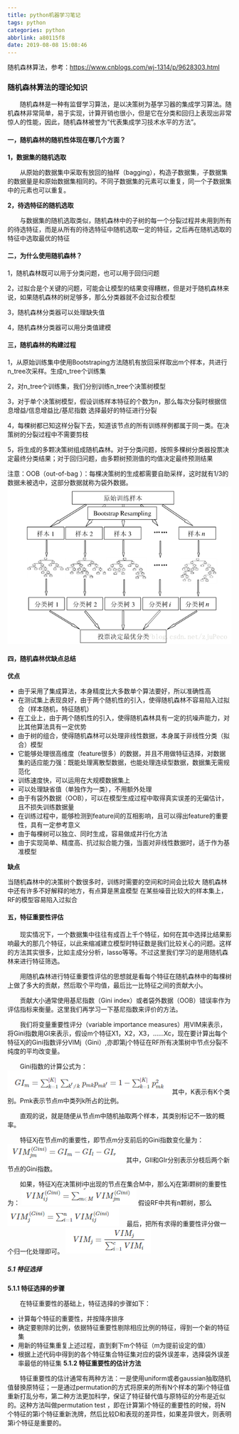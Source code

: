 ```yaml
---
title: python机器学习笔记
tags: python
categories: python
abbrlink: a80115f8
date: 2019-08-08 15:08:46
---
```

随机森林算法，参考：https://www.cnblogs.com/wj-1314/p/9628303.html
<!--more-->
### 随机森林算法的理论知识
　　随机森林是一种有监督学习算法，是以决策树为基学习器的集成学习算法。随机森林非常简单，易于实现，计算开销也很小，但是它在分类和回归上表现出非常惊人的性能，因此，随机森林被誉为“代表集成学习技术水平的方法”。

#### 一，随机森林的随机性体现在哪几个方面？

**1，数据集的随机选取**

　　从原始的数据集中采取有放回的抽样（bagging），构造子数据集，子数据集的数据量是和原始数据集相同的。不同子数据集的元素可以重复，同一个子数据集中的元素也可以重复。

**2，待选特征的随机选取**

　　与数据集的随机选取类似，随机森林中的子树的每一个分裂过程并未用到所有的待选特征，而是从所有的待选特征中随机选取一定的特征，之后再在随机选取的特征中选取最优的特征

#### 二，为什么使用随机森林？

1，随机森林既可以用于分类问题，也可以用于回归问题

2，过拟合是个关键的问题，可能会让模型的结果变得糟糕，但是对于随机森林来说，如果随机森林的树足够多，那么分类器就不会过拟合模型

3，随机森林分类器可以处理缺失值

4，随机森林分类器可以用分类值建模

#### 三，随机森林的构建过程

1，从原始训练集中使用Bootstraping方法随机有放回采样取出m个样本，共进行n_tree次采样。生成n_tree个训练集

2，对n_tree个训练集，我们分别训练n_tree个决策树模型

3，对于单个决策树模型，假设训练样本特征的个数为n，那么每次分裂时根据信息增益/信息增益比/基尼指数  选择最好的特征进行分裂

4，每棵树都已知这样分裂下去，知道该节点的所有训练样例都属于同一类。在决策树的分裂过程中不需要剪枝

5，将生成的多颗决策树组成随机森林。对于分类问题，按照多棵树分类器投票决定最终分类结果；对于回归问题，由多颗树预测值的均值决定最终预测结果

注意：OOB（out-of-bag ）：每棵决策树的生成都需要自助采样，这时就有1/3的数据未被选中，这部分数据就称为袋外数据。
![](https://github.com/starstarb/clouding/raw/master/python/%E9%9A%8F%E6%9C%BA%E6%A3%AE%E6%9E%97.png)

#### 四，随机森林优缺点总结

**优点**

* 由于采用了集成算法，本身精度比大多数单个算法要好，所以准确性高
* 在测试集上表现良好，由于两个随机性的引入，使得随机森林不容易陷入过拟合（样本随机，特征随机）
* 在工业上，由于两个随机性的引入，使得随机森林具有一定的抗噪声能力，对比其他算法具有一定优势
* 由于树的组合，使得随机森林可以处理非线性数据，本身属于非线性分类（拟合）模型
* 它能够处理很高维度（feature很多）的数据，并且不用做特征选择，对数据集的适应能力强：既能处理离散型数据，也能处理连续型数据，数据集无需规范化
* 训练速度快，可以运用在大规模数据集上
* 可以处理缺省值（单独作为一类），不用额外处理
* 由于有袋外数据（OOB），可以在模型生成过程中取得真实误差的无偏估计，且不损失训练数据量
* 在训练过程中，能够检测到feature间的互相影响，且可以得出feature的重要性，具有一定参考意义
* 由于每棵树可以独立、同时生成，容易做成并行化方法
* 由于实现简单、精度高、抗过拟合能力强，当面对非线性数据时，适于作为基准模型

**缺点**

当随机森林中的决策树个数很多时，训练时需要的空间和时间会比较大
随机森林中还有许多不好解释的地方，有点算是黑盒模型
在某些噪音比较大的样本集上，RF的模型容易陷入过拟合
#### 五，特征重要性评估

　　现实情况下，一个数据集中往往有成百上千个特征，如何在其中选择比结果影响最大的那几个特征，以此来缩减建立模型时特征数是我们比较关心的问题。这样的方法其实很多，比如主成分分析，lasso等等。不过这里我们学习的是用随机森林来进行特征筛选。

　　用随机森林进行特征重要性评估的思想就是看每个特征在随机森林中的每棵树上做了多大的贡献，然后取个平均值，最后比一比特征之间的贡献大小。

　　贡献大小通常使用基尼指数（Gini index）或者袋外数据（OOB）错误率作为评估指标来衡量。这里我们再学习一下基尼指数来评价的方法。

　　我们将变量重要性评分（variable importance measures）用VIM来表示，将Gini指数用GI来表示，假设m个特征X1，X2，X3，......Xc，现在要计算出每个特征Xj的Gini指数评分VIMj（Gini）,亦即第j个特征在RF所有决策树中节点分裂不纯度的平均改变量。

　　Gini指数的计算公式为：
![](https://github.com/starstarb/clouding/raw/master/python/Gini.png)
其中，K表示有K个类别。Pmk表示节点m中类列k所占的比例。

　　直观的说，就是随便从节点m中随机抽取两个样本，其类别标记不一致的概率。

　　特征Xj在节点m的重要性，即节点m分支前后的Gini指数变化量为：
![](https://github.com/starstarb/clouding/raw/master/python/VIM.png)
其中，GIl和GIr分别表示分枝后两个新节点的Gini指数。

　　如果，特征Xj在决策树i中出现的节点在集合M中，那么Xj在第i颗树的重要性为：
![](https://github.com/starstarb/clouding/raw/master/python/VIMIT.png)
假设RF中共有n颗树，那么
![](https://github.com/starstarb/clouding/raw/master/python/VIMij.png)
　最后，把所有求得的重要性评分做一个归一化处理即可。
![](https://github.com/starstarb/clouding/raw/master/python/VIMsum.png)
##### 5.1 特征选择

**5.1.1 特征选择的步骤**

　　在特征重要性的基础上，特征选择的步骤如下：

* 计算每个特征的重要性，并按降序排序
* 确定要剔除的比例，依据特征重要性剔除相应比例的特征，得到一个新的特征集
* 用新的特征集重复上述过程，直到剩下m个特征（m为提前设定的值）
* 根据上述代码中得到的各个特征集合特征集对应的袋外误差率，选择袋外误差率最低的特征集
**5.1.2 特征重要性的估计方法**

　　特征重要性的估计通常有两种方法：一是使用uniform或者gaussian抽取随机值替换原特征；一是通过permutation的方式将原来的所有N个样本的第i个特征值重新打乱分布，第二种方法更加科学，保证了特征替代值与原特征的分布是近似的。这种方法叫做permutation test ，即在计算第i个特征的重要性的时候，将N 个特征的第i个特征重新洗牌，然后比较D和表现的差异性，如果差异很大，则表明第i个特征是重要的。

 